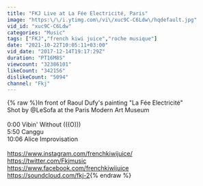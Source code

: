 ```yaml
---
title: "FKJ Live at La Fée Electricité, Paris"
image: "https:\/\/i.ytimg.com\/vi\/xuc9C-C6Ldw\/hqdefault.jpg"
vid_id: "xuc9C-C6Ldw"
categories: "Music"
tags: ["FKJ","french kiwi juice","roche musique"]
date: "2021-10-22T10:05:11+03:00"
vid_date: "2017-12-14T19:17:29Z"
duration: "PT16M8S"
viewcount: "32386101"
likeCount: "342156"
dislikeCount: "5094"
channel: "Fkj"
---
```

{% raw %}In front of Raoul Dufy's painting &quot;La Fée Electricité&quot; <br />Shot by @LeSofa at the Paris Modern Art Museum<br /><br />0:00 Vibin' Without (((O)))<br />5:50 Canggu<br />10:06 Alice Improvisation<br /><br /><a rel="nofollow" target="blank" href="https://www.instagram.com/frenchkiwijuice/">https://www.instagram.com/frenchkiwijuice/</a><br /><a rel="nofollow" target="blank" href="https://twitter.com/Fkjmusic">https://twitter.com/Fkjmusic</a><br /><a rel="nofollow" target="blank" href="https://www.facebook.com/frenchkiwijuice">https://www.facebook.com/frenchkiwijuice</a><br /><a rel="nofollow" target="blank" href="https://soundcloud.com/fkj-2">https://soundcloud.com/fkj-2</a>{% endraw %}
